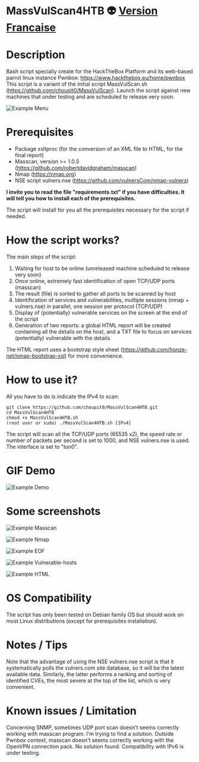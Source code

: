 # MassVulScan4HTB :alien: [Version Francaise](https://github.com/choupit0/MassVulScan4HTB/blob/master/README-FR.md)
# Description
Bash script specially create for the HackTheBox Platform and its web-based parrot linux instance Pwnbox: https://www.hackthebox.eu/home/pwnbox
This script is a variant of the initial script MassVulScan.sh (https://github.com/choupit0/MassVulScan).
Launch the script against new machines that under testing and are scheduled to release very soon.

![Example Menu](screenshots/Menu.PNG)

# Prerequisites
- Package xsltproc (for the conversion of an XML file to HTML, for the final report)
- Masscan, version >= 1.0.5 (https://github.com/robertdavidgraham/masscan)
- Nmap (https://nmap.org)
- NSE script vulners.nse (https://github.com/vulnersCom/nmap-vulners)

**I invite you to read the file "requirements.txt" if you have difficulties. It will tell you how to install each of the prerequisites.**

The script will install for you all the prerequisites necessary for the script if needed.
# How the script works?
The main steps of the script:
1) Waiting for host to be online (unreleased machine scheduled to release very soon)
2) Once online, extremely fast identification of open TCP/UDP ports (masscan)
3) The result (file) is sorted to gather all ports to be scanned by host
4) Identification of services and vulnerabilities, multiple sessions (nmap + vulners.nse) in parallel, one session per protocol (TCP/UDP)
5) Display of (potentially) vulnerable services on the screen at the end of the script
6) Generation of two reports: a global HTML report will be created containing all the details on the host, and a TXT file to focus on services (potentially) vulnerable with the details

The HTML report uses a bootstrap style sheet (https://github.com/honze-net/nmap-bootstrap-xsl) for more convenience.
# How to use it?
All you have to do is indicate the IPv4 to scan:
```
git clone https://github.com/choupit0/MassVulScan4HTB.git
cd MassVulScan4HTB
chmod +x MassVulScan4HTB.sh
(root user or sudo) ./MassVulScan4HTB.sh [IPv4]
```
The script will scan all the TCP/UDP ports (65535 x2), the speed rate or number of packets per second is set to 1000, and NSE vulners.nse is used.
The interface is set to "tun0".
# GIF Demo
![Example Demo](demo/MassVulScan4HTB_Demo.gif)
# Some screenshots
![Example Masscan](screenshots/Masscan.PNG)

![Example Nmap](screenshots/Nmap.PNG)

![Example EOF](screenshots/End-of-script.PNG)

![Example Vulnerable-hosts](screenshots/Ex-vulnerable-host-found.PNG)

![Example HTML](screenshots/HTML.PNG)
# OS Compatibility
The script has only been tested on Debian family OS but should work on most Linux distributions (except for prerequisites installation).
# Notes / Tips
Note that the advantage of using the NSE vulners.nse script is that it systematically polls the vulners.com site database, so it will be the latest available data. Similarly, the latter performs a ranking and sorting of identified CVEs, the most severe at the top of the list, which is very convenient.
# Known issues / Limitation
Concerning SNMP, sometimes UDP port scan doesn't seems correctly working with masscan program. I'm trying to find a solution.
Outside Pwnbox context, masscan doesn't seems correctly working with the OpenVPN connection pack. No solution found.
Compatibility with IPv6 is under testing.

